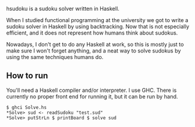 hsudoku is a sudoku solver written in Haskell.

When I studied functional programming at the university we got to write
a sudoku solver in Haskell by using backtracking. Now that is not especially
efficient, and it does not represent how humans think about sudokus.

Nowadays, I don't get to do any Haskell at work, so this is mostly just to
make sure I won't forget anything, and a neat way to solve sudokus by using
the same techniques humans do.


How to run
----------
You'll need a Haskell compiler and/or interpreter. I use GHC. There is
currently no proper front end for running it, but it can be run by hand.

```
$ ghci Solve.hs
*Solve> sud <- readSudoku "test.sud"
*Solve> putStrLn $ printBoard $ solve sud
```
